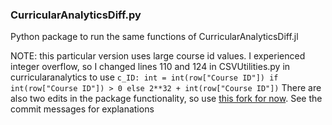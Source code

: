 ### CurricularAnalyticsDiff.py
Python package to run the same functions of CurricularAnalyticsDiff.jl

NOTE: this particular version uses large course id values. I experienced integer overflow, so I changed lines 110 and 124 in CSVUtilities.py in curricularanalytics to use `c_ID: int = int(row["Course ID"]) if int(row["Course ID"]) > 0 else 2**32 + int(row["Course ID"])`
There are also two edits in the package functionality, so use [this fork for now](https://github.com/ArturoAmaya/CurricularAnalytics.py). See the commit messages for explanations